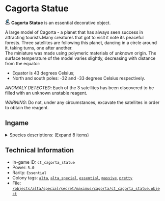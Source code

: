 # Cagorta Statue

<img src="https://raw.githubusercontent.com/Ceterai/Enternia/main/objects/alta/special/secret/maximus/cagorta/icon.png" alt="Cagorta Statue icon" loading="lazy" height="16px" width="auto" /> **Cagorta Statue** is an essential decorative object.

A large model of Cagorta - a planet that has always seen success in attracting tourists.Many creatures that got to visit it note its peaceful forests. Three satellites are following this planet, dancing in a circle around it, taking turns, one after another.  
The miniature was made using polymeric materials of unknown origin. The surface temperature of the model varies slightly, decreasing with distance from the equator:

- Equator is 43 degrees Celsius;
- North and south poles: -32 and -33 degrees Celsius respectively.

_ANOMALY DETECTED_: Each of the 3 satellites has been discovered to be filled with an unknown unstable reagent.

_WARNING_: Do not, under any circumstances, excavate the satellites in order to obtain the reagent.

## Ingame

<details markdown="1"><summary>Species descriptions: (Expand 8 items)</summary>

- Alta: The Cagorta-1 incident is a great telltale of caution, something Hevika or Neiteru could learn from greatly...
- Apex: Another planet, another alta disaster. Can't believe they could infiltrate the Miniknog with this level of misfortune.
- Avian: A tiny planet on a pedestal!
- Floran: A sssmall world. Not enough Floran.
- Glitch: Interested. I wonder what happens if you open up the satellites.
- Human: I think that is Cagorta - a great tourist destination. Though I've heard it kinda fell off for some reason...
- Hylotl: An unknown ocean planet. Though it feels quite important.
- Novakid: Wonderin' how this here planet floats in the air.

</details>

## Technical Information

- In-game ID: `ct_cagorta_statue`
- Power: `5.0`
- Rarity: `Essential`
- Colony tags: [`alta`](https://ceterai.github.io/MyEnternia/Wiki/Tags/Alta), [`alta_special`](https://ceterai.github.io/MyEnternia/Wiki/Tags/AltaSpecial), [`essential`](https://ceterai.github.io/MyEnternia/Wiki/Tags/Essential), [`massive`](https://ceterai.github.io/MyEnternia/Wiki/Tags/Massive), [`pretty`](https://ceterai.github.io/MyEnternia/Wiki/Tags/Pretty)
- File: [`/objects/alta/special/secret/maximus/cagorta/ct_cagorta_statue.object`](https://github.com/Ceterai/Enternia/blob/main/objects/alta/special/secret/maximus/cagorta/ct_cagorta_statue.object)
